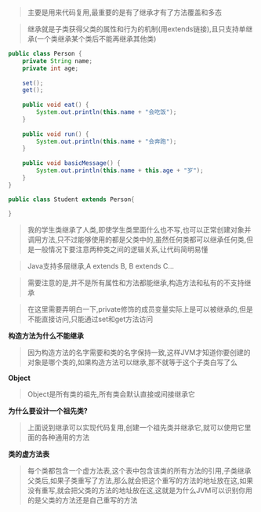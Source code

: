 
>主要是用来代码复用,最重要的是有了继承才有了方法覆盖和多态

>继承就是子类获得父类的属性和行为的机制(用extends链接),且只支持单继承(一个类继承某个类后不能再继承其他类)

```Java
public class Person {  
    private String name;  
    private int age;  
  
	set();
	get();
  
    public void eat() {  
        System.out.println(this.name + "会吃饭");  
    }  
  
    public void run() {  
        System.out.println(this.name + "会奔跑");  
    }  
  
    public void basicMessage() {  
        System.out.println(this.name + this.age + "岁");  
    }  
}

public class Student extends Person{  
  
}
```

>我的学生类继承了人类,即使学生类里面什么也不写,也可以正常创建对象并调用方法,只不过能够使用的都是父类中的,虽然任何类都可以继承任何类,但是一般情况下要注意两种类之间的逻辑关系,让代码简明易懂

>Java支持多层继承,A extends B, B extends C...

>需要注意的是,并不是所有属性和方法都能继承,构造方法和私有的不支持继承

>在这里需要弄明白一下,private修饰的成员变量实际上是可以被继承的,但是不能直接访问,只能通过set和get方法访问

**构造方法为什么不能继承**

>因为构造方法的名字需要和类的名字保持一致,这样JVM才知道你要创建的对象是哪个类的,如果构造方法可以继承,那不就等于这个子类白写了么


**Object**

>Object是所有类的祖先,所有类会默认直接或间接继承它

**为什么要设计一个祖先类?**

>上面说到继承可以实现代码复用,创建一个祖先类并继承它,就可以使用它里面的各种通用的方法


**类的虚方法表**

>每个类都包含一个虚方法表,这个表中包含该类的所有方法的引用,子类继承父类后,如果子类重写了方法,那么就会把这个重写的方法的地址放在这,如果没有重写,就会把父类的方法的地址放在这,这就是为什么JVM可以识别你用的是父类的方法还是自己重写的方法






